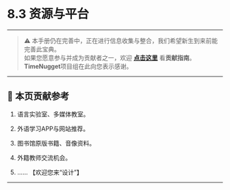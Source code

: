 # 8.3 资源与平台

---

> ⚠️ 本手册仍在完善中，正在进行信息收集与整合，我们希望新生到来前能完善此宝典。  
> 如果您愿意参与并成为贡献者之一，欢迎 **[点击这里](/CONTRIBUTING)** 看**贡献指南**。  
> **TimeNugget**项目组在此向您表示感谢。  
---

## 📌 本页贡献参考

1. 语言实验室、多媒体教室。

2. 外语学习APP与网站推荐。

3. 图书馆原版书籍、音像资料。

4. 外籍教师交流机会。

5. ……  【欢迎您来“设计”】

---
